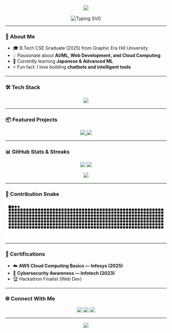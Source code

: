 <!-- Animated & Graphical Profile README for: github.com/Prabhakarrayal -->

<!-- Header Banner -->
<p align="center">
  <img src="https://capsule-render.vercel.app/api?type=waving&color=0:8e2de2,100:ff6a00&height=200&section=header&text=Hi%20I'm%20Prabhakar%20Rayal%20👋&fontSize=40&fontColor=ffffff&animation=fadeIn&fontAlignY=35" />
</p>

<!-- Typing Animation -->
<p align="center">
  <img src="https://readme-typing-svg.herokuapp.com?font=Fira+Code&pause=1000&color=ff0080&center=true&vCenter=true&width=500&lines=Software+Engineer+%7C+AI-ML+Enthusiast;Web+Developer+%7C+Problem+Solver;Always+Learning+New+Techs" alt="Typing SVG" />
</p>

---

### 🚀 About Me  
- 🎓 B.Tech CSE Graduate (2025) from Graphic Era Hill University  
- 💡 Passionate about **AI/ML, Web Development, and Cloud Computing**  
- 🌱 Currently learning **Japanese & Advanced ML**  
- ⚡ Fun fact: I love building **chatbots and intelligent tools**  

---

### 🛠️ Tech Stack  
<p align="center">
  <img src="https://skillicons.dev/icons?i=python,java,cpp,c,js,php,html,css,mysql,flask,react,aws,git,github,vscode,figma" />
</p>

---

### 📦 Featured Projects  
<p align="center">
  <a href="https://github.com/Prabhakarrayal/medical-image-denoising-ml">
    <img src="https://github-readme-stats.vercel.app/api/pin/?username=Prabhakarrayal&repo=medical-image-denoising-ml&theme=radical" />
  </a>
  <a href="https://github.com/Prabhakarrayal/ats-resume-optimizer">
    <img src="https://github-readme-stats.vercel.app/api/pin/?username=Prabhakarrayal&repo=ats-resume-optimizer&theme=radical" />
  </a>
</p>

---

### 📊 GitHub Stats & Streaks  
<p align="center">
  <!-- Stats -->
  <img src="https://github-readme-stats.vercel.app/api?username=Prabhakarrayal&show_icons=true&theme=radical&hide_border=true" height="160"/>
  
  <!-- Top Languages -->
  <img src="https://github-readme-stats.vercel.app/api/top-langs/?username=Prabhakarrayal&layout=compact&theme=radical&langs_count=8&hide=C,C%2B%2B,CMake,Makefile&cache_seconds=1800" height="160"/>
</p>

<p align="center">
  <!-- Streak (Heroku mirror) -->
  <img src="https://github-readme-streak-stats.herokuapp.com?user=Prabhakarrayal&theme=radical&hide_border=true&cache_seconds=1800" height="160"/>
</p>



---

### 🐍 Contribution Snake  
<p align="center">
  <img src="https://raw.githubusercontent.com/Prabhakarrayal/Prabhakarrayal/output/github-contribution-grid-snake.svg" alt="snake animation"/>
</p>



---

### 🏅 Certifications  
- ☁️ **AWS Cloud Computing Basics — Infosys (2025)**  
- 🔐 **Cybersecurity Awareness — Infotech (2023)**  
- 🏆 Hackathon Finalist (Web Dev)  

---

### 🌐 Connect With Me  
<p align="center">
  <a href="mailto:prabhakarrayalarcy@gmail.com"><img src="https://img.shields.io/badge/Email-D14836?style=for-the-badge&logo=gmail&logoColor=white"></a>
  <a href="https://www.linkedin.com/in/prabhakar-rayal-663968259/"><img src="https://img.shields.io/badge/LinkedIn-0077B5?style=for-the-badge&logo=linkedin&logoColor=white"></a>
  <a href="https://prabhakar-rayal-gtz3vl4.gamma.site/"><img src="https://img.shields.io/badge/Portfolio-ff6a00?style=for-the-badge&logo=firefox&logoColor=white"></a>
</p>


---

<!-- Footer Banner -->
<p align="center">
  <img src="https://capsule-render.vercel.app/api?type=waving&color=0:ff6a00,100:8e2de2&height=120&section=footer"/>
</p>
